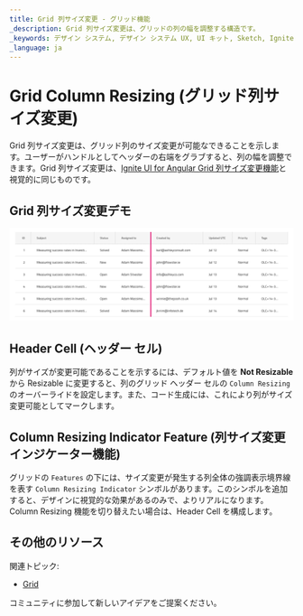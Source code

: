 ```yaml
---
title: Grid 列サイズ変更 - グリッド機能
_description: Grid 列サイズ変更は、グリッドの列の幅を調整する構造です。
_keywords: デザイン システム, デザイン システム UX, UI キット, Sketch, Ignite UI for Angular, Sketch to Angular, Angular, Angular デザイン システム, Sketch からコードをエクスポート, Angular 用のデザイン キット, Sketch HTML, Sketch to HTML, Sketch UI キット
_language: ja
---
```


# Grid Column Resizing (グリッド列サイズ変更)

Grid 列サイズ変更は、グリッド列のサイズ変更が可能なできることを示します。ユーザーがハンドルとしてヘッダーの右端をグラブすると、列の幅を調整できます。Grid 列サイズ変更は、[Ignite UI for Angular Grid 列サイズ変更機能](https://jp.infragistics.com/products/ignite-ui-angular/angular/components/grid/column_resizing.html)と視覚的に同じものです。

## Grid 列サイズ変更デモ

<img class="responsive-img" src="../images/grid_column_resizing_demo.png" srcset="../images/grid_column_resizing_demo@2x.png 2x" />

## Header Cell (ヘッダー セル)

列がサイズが変更可能であることを示するには、デフォルト値を **Not Resizable** から Resizable に変更すると、列のグリッド ヘッダー セルの `Column Resizing` のオーバーライドを設定します。また、コード生成には、これにより列がサイズ変更可能としてマークします。

## Column Resizing Indicator Feature (列サイズ変更インジケーター機能)

グリッドの `Features` の下には、サイズ変更が発生する列全体の強調表示境界線を表す `Column Resizing Indicator` シンボルがあります。このシンボルを追加すると、デザインに視覚的な効果があるのみで、よりリアルになります。Column Resizing 機能を切り替えたい場合は、Header Cell を構成します。

## その他のリソース

関連トピック:

- [Grid](grid.md)
  <div class="divider--half"></div>

コミュニティに参加して新しいアイデアをご提案ください。

